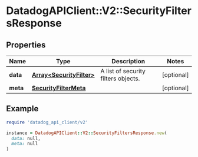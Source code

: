# DatadogAPIClient::V2::SecurityFiltersResponse

## Properties

| Name | Type | Description | Notes |
| ---- | ---- | ----------- | ----- |
| **data** | [**Array&lt;SecurityFilter&gt;**](SecurityFilter.md) | A list of security filters objects. | [optional] |
| **meta** | [**SecurityFilterMeta**](SecurityFilterMeta.md) |  | [optional] |

## Example

```ruby
require 'datadog_api_client/v2'

instance = DatadogAPIClient::V2::SecurityFiltersResponse.new(
  data: null,
  meta: null
)
```

